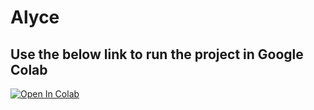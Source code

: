 # Alyce

## Use the below link to run the project in Google Colab
[![Open In Colab](https://colab.research.google.com/assets/colab-badge.svg)](https://colab.research.google.com/github/16cs009/alyceproject/blob/master/ColabNotebook/alyce.ipynb)